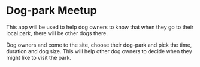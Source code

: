 # Dog-park Meetup

This app will be used to help dog owners to know that when they go to their local park, there will be other dogs there. 

Dog owners and come to the site, choose their dog-park and pick the time, duration and dog size. This will help other dog owners to decide when they might like to visit the park.